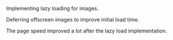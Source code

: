 Implementing lazy loading for images.

Deferring offscreen images to improve initial load time.

The page speed improved a lot after the lazy load implementation.